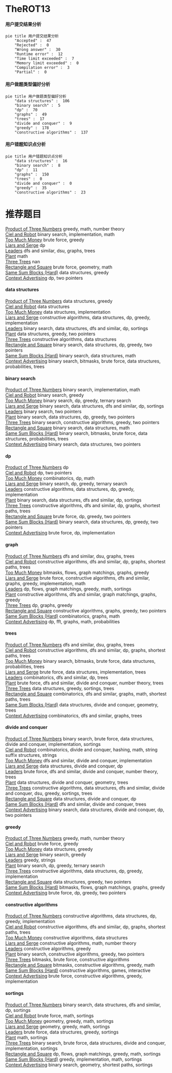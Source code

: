 # TheROT13
<!-- tabs:start -->
#### **用户提交结果分析**

```mermaid
pie title 用户提交结果分析
    "Accepted" :  47
    "Rejected" :  0
    "Wrong answer" :  30
    "Runtime error" :  12
    "Time limit exceeded" :  7
    "Memory limit exceeded" :  0
    "Compilation error" :  3
    "Partial" :  0
```
#### **用户做题类型偏好分析**

```mermaid
pie title 用户做题类型偏好分析
    "data structures" :  106
    "binary search" :  5
    "dp" :  70
    "graphs" :  49
    "trees" :  17
    "divide and conquer" :  9
    "greedy" :  178
    "constructive algorithms" :  137
```
#### **用户错题知识点分析**

```mermaid
pie title 用户错题知识点分析
    "data structures" :  16
    "binary search" :  8
    "dp" :  11
    "graphs" :  150
    "trees" :  0
    "divide and conquer" :  0
    "greedy" :  35
    "constructive algorithms" :  23
```
<!-- tabs:end -->
# 推荐题目
[Product of Three Numbers](http://codeforces.com/problemset/problem/1294/C)		greedy,
                        math,
                        number theory		  
[Ciel and Robot](http://codeforces.com/problemset/problem/321/A)		binary search,
                        implementation,
                        math		  
[Too Much Money](http://codeforces.com/problemset/problem/725/E)		brute force,
                        greedy		  
[Liars and Serge](http://codeforces.com/problemset/problem/256/D)		dp		  
[Leaders](http://codeforces.com/problemset/problem/97/E)		dfs and similar,
                        dsu,
                        graphs,
                        trees		  
[Plant](https://codeforces.com/contest/186/problem/C)		math		  
[Three Trees](http://codeforces.com/problemset/problem/391/E2)		nan		  
[Rectangle and Square](https://codeforces.com/contest/136/problem/D)		brute force,
                        geometry,
                        math		  
[Same Sum Blocks (Hard)](http://codeforces.com/problemset/problem/1141/F2)		data structures,
                        greedy		  
[Context Advertising](http://codeforces.com/problemset/problem/309/B)		dp,
                        two pointers		  
<!-- tabs:start -->
#### **data structures**
[Product of Three Numbers](http://codeforces.com/problemset/problem/1141/F2)		data structures,
                        greedy		  
[Ciel and Robot](http://codeforces.com/problemset/problem/853/C)		data structures		  
[Too Much Money](http://codeforces.com/problemset/problem/1418/D)		data structures,
                        implementation		  
[Liars and Serge](http://codeforces.com/problemset/problem/1479/B2)		constructive algorithms,
                        data structures,
                        dp,
                        greedy,
                        implementation		  
[Leaders](http://codeforces.com/problemset/problem/246/E)		binary search,
                        data structures,
                        dfs and similar,
                        dp,
                        sortings		  
[Plant](https://codeforces.com/contest/1447/problem/F2)		data structures,
                        greedy,
                        two pointers		  
[Three Trees](http://codeforces.com/problemset/problem/513/D2)		constructive algorithms,
                        data structures		  
[Rectangle and Square](http://codeforces.com/problemset/problem/1492/C)		binary search,
                        data structures,
                        dp,
                        greedy,
                        two pointers		  
[Same Sum Blocks (Hard)](http://codeforces.com/problemset/problem/1490/G)		binary search,
                        data structures,
                        math		  
[Context Advertising](http://codeforces.com/problemset/problem/1479/D)		binary search,
                        bitmasks,
                        brute force,
                        data structures,
                        probabilities,
                        trees		  
#### **binary search**
[Product of Three Numbers](http://codeforces.com/problemset/problem/321/A)		binary search,
                        implementation,
                        math		  
[Ciel and Robot](http://codeforces.com/problemset/problem/1305/H)		binary search,
                        greedy		  
[Too Much Money](http://codeforces.com/problemset/problem/808/E)		binary search,
                        dp,
                        greedy,
                        ternary search		  
[Liars and Serge](http://codeforces.com/problemset/problem/246/E)		binary search,
                        data structures,
                        dfs and similar,
                        dp,
                        sortings		  
[Leaders](http://codeforces.com/problemset/problem/958/F2)		binary search,
                        two pointers		  
[Plant](http://codeforces.com/problemset/problem/1492/C)		binary search,
                        data structures,
                        dp,
                        greedy,
                        two pointers		  
[Three Trees](http://codeforces.com/problemset/problem/1463/D)		binary search,
                        constructive algorithms,
                        greedy,
                        two pointers		  
[Rectangle and Square](http://codeforces.com/problemset/problem/1490/G)		binary search,
                        data structures,
                        math		  
[Same Sum Blocks (Hard)](http://codeforces.com/problemset/problem/1479/D)		binary search,
                        bitmasks,
                        brute force,
                        data structures,
                        probabilities,
                        trees		  
[Context Advertising](http://codeforces.com/problemset/problem/1436/E)		binary search,
                        data structures,
                        two pointers		  
#### **dp**
[Product of Three Numbers](http://codeforces.com/problemset/problem/256/D)		dp		  
[Ciel and Robot](http://codeforces.com/problemset/problem/309/B)		dp,
                        two pointers		  
[Too Much Money](http://codeforces.com/problemset/problem/794/G)		combinatorics,
                        dp,
                        math		  
[Liars and Serge](http://codeforces.com/problemset/problem/808/E)		binary search,
                        dp,
                        greedy,
                        ternary search		  
[Leaders](http://codeforces.com/problemset/problem/1479/B2)		constructive algorithms,
                        data structures,
                        dp,
                        greedy,
                        implementation		  
[Plant](http://codeforces.com/problemset/problem/246/E)		binary search,
                        data structures,
                        dfs and similar,
                        dp,
                        sortings		  
[Three Trees](http://codeforces.com/problemset/problem/796/D)		constructive algorithms,
                        dfs and similar,
                        dp,
                        graphs,
                        shortest paths,
                        trees		  
[Rectangle and Square](http://codeforces.com/problemset/problem/1389/C)		brute force,
                        dp,
                        greedy,
                        two pointers		  
[Same Sum Blocks (Hard)](http://codeforces.com/problemset/problem/1492/C)		binary search,
                        data structures,
                        dp,
                        greedy,
                        two pointers		  
[Context Advertising](https://codeforces.com/contest/1457/problem/C)		brute force,
                        dp,
                        implementation		  
#### **graph**
[Product of Three Numbers](http://codeforces.com/problemset/problem/97/E)		dfs and similar,
                        dsu,
                        graphs,
                        trees		  
[Ciel and Robot](http://codeforces.com/problemset/problem/796/D)		constructive algorithms,
                        dfs and similar,
                        dp,
                        graphs,
                        shortest paths,
                        trees		  
[Too Much Money](http://codeforces.com/problemset/problem/1009/G)		bitmasks,
                        flows,
                        graph matchings,
                        graphs,
                        greedy		  
[Liars and Serge](http://codeforces.com/problemset/problem/1487/C)		brute force,
                        constructive algorithms,
                        dfs and similar,
                        graphs,
                        greedy,
                        implementation,
                        math		  
[Leaders](http://codeforces.com/problemset/problem/1437/C)		dp,
                        flows,
                        graph matchings,
                        greedy,
                        math,
                        sortings		  
[Plant](http://codeforces.com/problemset/problem/1470/D)		constructive algorithms,
                        dfs and similar,
                        graph matchings,
                        graphs,
                        greedy		  
[Three Trees](http://codeforces.com/problemset/problem/1476/C)		dp,
                        graphs,
                        greedy		  
[Rectangle and Square](http://codeforces.com/problemset/problem/1304/D)		constructive algorithms,
                        graphs,
                        greedy,
                        two pointers		  
[Same Sum Blocks (Hard)](http://codeforces.com/problemset/problem/1475/C)		combinatorics,
                        graphs,
                        math		  
[Context Advertising](http://codeforces.com/problemset/problem/553/E)		dp,
                        fft,
                        graphs,
                        math,
                        probabilities		  
#### **trees**
[Product of Three Numbers](http://codeforces.com/problemset/problem/97/E)		dfs and similar,
                        dsu,
                        graphs,
                        trees		  
[Ciel and Robot](http://codeforces.com/problemset/problem/796/D)		constructive algorithms,
                        dfs and similar,
                        dp,
                        graphs,
                        shortest paths,
                        trees		  
[Too Much Money](http://codeforces.com/problemset/problem/1479/D)		binary search,
                        bitmasks,
                        brute force,
                        data structures,
                        probabilities,
                        trees		  
[Liars and Serge](http://codeforces.com/problemset/problem/1511/C)		brute force,
                        data structures,
                        implementation,
                        trees		  
[Leaders](http://codeforces.com/problemset/problem/1499/F)		combinatorics,
                        dfs and similar,
                        dp,
                        trees		  
[Plant](http://codeforces.com/problemset/problem/1491/E)		brute force,
                        dfs and similar,
                        divide and conquer,
                        number theory,
                        trees		  
[Three Trees](http://codeforces.com/problemset/problem/1466/D)		data structures,
                        greedy,
                        sortings,
                        trees		  
[Rectangle and Square](http://codeforces.com/problemset/problem/1495/D)		combinatorics,
                        dfs and similar,
                        graphs,
                        math,
                        shortest paths,
                        trees		  
[Same Sum Blocks (Hard)](http://codeforces.com/problemset/problem/1303/G)		data structures,
                        divide and conquer,
                        geometry,
                        trees		  
[Context Advertising](http://codeforces.com/problemset/problem/1454/E)		combinatorics,
                        dfs and similar,
                        graphs,
                        trees		  
#### **divide and conquer**
[Product of Three Numbers](http://codeforces.com/problemset/problem/1461/D)		binary search,
                        brute force,
                        data structures,
                        divide and conquer,
                        implementation,
                        sortings		  
[Ciel and Robot](http://codeforces.com/problemset/problem/1466/G)		combinatorics,
                        divide and conquer,
                        hashing,
                        math,
                        string suffix structures,
                        strings		  
[Too Much Money](http://codeforces.com/problemset/problem/1490/D)		dfs and similar,
                        divide and conquer,
                        implementation		  
[Liars and Serge](https://codeforces.com/contest/1483/problem/C)		data structures,
                        divide and conquer,
                        dp		  
[Leaders](http://codeforces.com/problemset/problem/1491/E)		brute force,
                        dfs and similar,
                        divide and conquer,
                        number theory,
                        trees		  
[Plant](http://codeforces.com/problemset/problem/1303/G)		data structures,
                        divide and conquer,
                        geometry,
                        trees		  
[Three Trees](http://codeforces.com/problemset/problem/1494/D)		constructive algorithms,
                        data structures,
                        dfs and similar,
                        divide and conquer,
                        dsu,
                        greedy,
                        sortings,
                        trees		  
[Rectangle and Square](http://codeforces.com/problemset/problem/1482/E)		data structures,
                        divide and conquer,
                        dp		  
[Same Sum Blocks (Hard)](http://codeforces.com/problemset/problem/566/C)		dfs and similar,
                        divide and conquer,
                        trees		  
[Context Advertising](http://codeforces.com/problemset/problem/1428/F)		binary search,
                        data structures,
                        divide and conquer,
                        dp,
                        two pointers		  
#### **greedy**
[Product of Three Numbers](http://codeforces.com/problemset/problem/1294/C)		greedy,
                        math,
                        number theory		  
[Ciel and Robot](http://codeforces.com/problemset/problem/725/E)		brute force,
                        greedy		  
[Too Much Money](http://codeforces.com/problemset/problem/1141/F2)		data structures,
                        greedy		  
[Liars and Serge](http://codeforces.com/problemset/problem/1305/H)		binary search,
                        greedy		  
[Leaders](https://codeforces.com/contest/1298/problem/C)		greedy,
                        strings		  
[Plant](http://codeforces.com/problemset/problem/808/E)		binary search,
                        dp,
                        greedy,
                        ternary search		  
[Three Trees](http://codeforces.com/problemset/problem/1479/B2)		constructive algorithms,
                        data structures,
                        dp,
                        greedy,
                        implementation		  
[Rectangle and Square](https://codeforces.com/contest/1447/problem/F2)		data structures,
                        greedy,
                        two pointers		  
[Same Sum Blocks (Hard)](http://codeforces.com/problemset/problem/1009/G)		bitmasks,
                        flows,
                        graph matchings,
                        graphs,
                        greedy		  
[Context Advertising](http://codeforces.com/problemset/problem/1389/C)		brute force,
                        dp,
                        greedy,
                        two pointers		  
#### **constructive algorithms**
[Product of Three Numbers](http://codeforces.com/problemset/problem/1479/B2)		constructive algorithms,
                        data structures,
                        dp,
                        greedy,
                        implementation		  
[Ciel and Robot](http://codeforces.com/problemset/problem/796/D)		constructive algorithms,
                        dfs and similar,
                        dp,
                        graphs,
                        shortest paths,
                        trees		  
[Too Much Money](http://codeforces.com/problemset/problem/513/D2)		constructive algorithms,
                        data structures		  
[Liars and Serge](http://codeforces.com/problemset/problem/1454/D)		constructive algorithms,
                        math,
                        number theory		  
[Leaders](http://codeforces.com/problemset/problem/1493/A)		constructive algorithms,
                        greedy		  
[Plant](http://codeforces.com/problemset/problem/1463/D)		binary search,
                        constructive algorithms,
                        greedy,
                        two pointers		  
[Three Trees](https://codeforces.com/contest/1456/problem/B)		bitmasks,
                        brute force,
                        constructive algorithms		  
[Rectangle and Square](http://codeforces.com/problemset/problem/1492/D)		bitmasks,
                        constructive algorithms,
                        greedy,
                        math		  
[Same Sum Blocks (Hard)](https://codeforces.com/contest/1504/problem/D)		constructive algorithms,
                        games,
                        interactive		  
[Context Advertising](https://codeforces.com/contest/1483/problem/A)		brute force,
                        constructive algorithms,
                        greedy,
                        implementation		  
#### **sortings**
[Product of Three Numbers](http://codeforces.com/problemset/problem/246/E)		binary search,
                        data structures,
                        dfs and similar,
                        dp,
                        sortings		  
[Ciel and Robot](http://codeforces.com/problemset/problem/1213/D2)		brute force,
                        math,
                        sortings		  
[Too Much Money](https://codeforces.com/contest/1496/problem/C)		geometry,
                        greedy,
                        math,
                        sortings		  
[Liars and Serge](http://codeforces.com/problemset/problem/1495/A)		geometry,
                        greedy,
                        math,
                        sortings		  
[Leaders](http://codeforces.com/problemset/problem/1497/A)		brute force,
                        data structures,
                        greedy,
                        sortings		  
[Plant](http://codeforces.com/problemset/problem/1427/A)		math,
                        sortings		  
[Three Trees](http://codeforces.com/problemset/problem/1461/D)		binary search,
                        brute force,
                        data structures,
                        divide and conquer,
                        implementation,
                        sortings		  
[Rectangle and Square](http://codeforces.com/problemset/problem/1437/C)		dp,
                        flows,
                        graph matchings,
                        greedy,
                        math,
                        sortings		  
[Same Sum Blocks (Hard)](http://codeforces.com/problemset/problem/1473/A)		greedy,
                        implementation,
                        math,
                        sortings		  
[Context Advertising](http://codeforces.com/problemset/problem/1486/B)		binary search,
                        geometry,
                        shortest paths,
                        sortings		  
<!-- tabs:end -->
